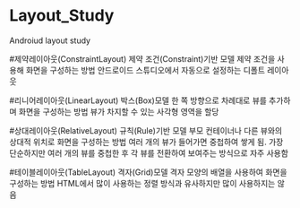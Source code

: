 # Layout_Study
Androiud layout study 


#제약레이아웃(ConstraintLayout)
제약 조건(Constraint)기반 모델
제약 조건을 사용해 화면을 구성하는 방법
안드로이드 스튜디오에서 자동으로 설정하는 디폴트 레이아웃

#리니어레이아웃(LinearLayout)
박스(Box)모델
한 쪽 방향으로 차례대로 뷰를 추가하며 화면을 구성하는 방법
뷰가 차지할 수 있는 사각형 영역을 할당

#상대레이아웃(RelativeLayout)
규칙(Rule)기반 모델
부모 컨테이너나 다른 뷰와의 상대적 위치로 화면을 구성하는 방법
여러 개의 뷰가 들어가면 중첩하여 쌓게 됨. 가장 단순하지만 여러 개의 뷰를 중첩한 후 각 뷰를 전환하여 
보여주는 방식으로 자주 사용함

#테이블레이아웃(TableLayout)
격자(Grid)모델 
격자 모양의 배열을 사용하여 화면을 구성하는 방법
HTML에서 많이 사용하는 정렬 방식과 유사하지만 많이 사용하지는 않음
